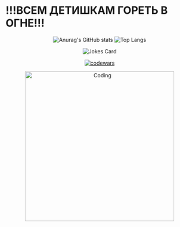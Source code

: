   
# !!!ВСЕМ ДЕТИШКАМ ГОРЕТЬ В ОГНЕ!!!
<div id="header" align="center">

![Anurag's GitHub stats](https://github-readme-stats.vercel.app/api?username=Mazyazya&theme=shadow_red&show_icons=true)
![Top Langs](https://github-readme-stats.vercel.app/api/top-langs/?username=Mazyazya&layout=compact&theme=shadow_red&bg_color=00000000) 

![Jokes Card](https://readme-jokes.vercel.app/api)

[![codewars](https://www.codewars.com/users/Mazyazya/badges/large)](https://www.codewars.com/users/Mazyazya)

<img align="center" alt="Coding" width="400" src="https://media1.tenor.com/m/yEABoAxayrAAAAAd/dante-dmc.gif">

</div>



<!--
**Mazyazya/Mazyazya** is a ✨ _special_ ✨ repository because its `README.md` (this file) appears on your GitHub profile.

Here are some ideas to get you started:

- 🔭 I’m currently working on ...
- 🌱 I’m currently learning ...
- 👯 I’m looking to collaborate on ...
- 🤔 I’m looking for help with ...
- 💬 Ask me about ...
- 📫 How to reach me: ...
- 😄 Pronouns: ...
- ⚡ Fun fact: ...
-->
